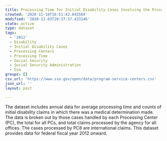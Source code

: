 ```yaml
---
title: Processing Time for Initial Disability Cases Involving the Processing Centers
created: '2020-11-10T16:51:42.043564'
modified: '2020-12-03T20:37:37.433146'
state: active
type: dataset
tags:
  - '2012'
  - Disability
  - Initial Disability Cases
  - Processing Centers
  - Processing Time
  - Social Security
  - Social Security Administration
  - Ssa
groups: []
csv_url: 'https://www.ssa.gov/open/data/program-service-centers.csv'
json_url: ''
layout: post

---
```

The dataset includes annual data for average processing time and counts of initial disability claims in which there was a medical determination made. The data is broken out by those cases handled by each Processing Center (PC), the total for all PCs, and total claims processed by the agency for all offices. The cases processed by PC8 are international claims. This dataset provides data for federal fiscal year 2012 onward.

